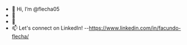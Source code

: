 - 👋 Hi, I’m @flecha05
- 👀
- 🌱
- 📫 Let's connect on LinkedIn! --https://www.linkedin.com/in/facundo-flecha/
